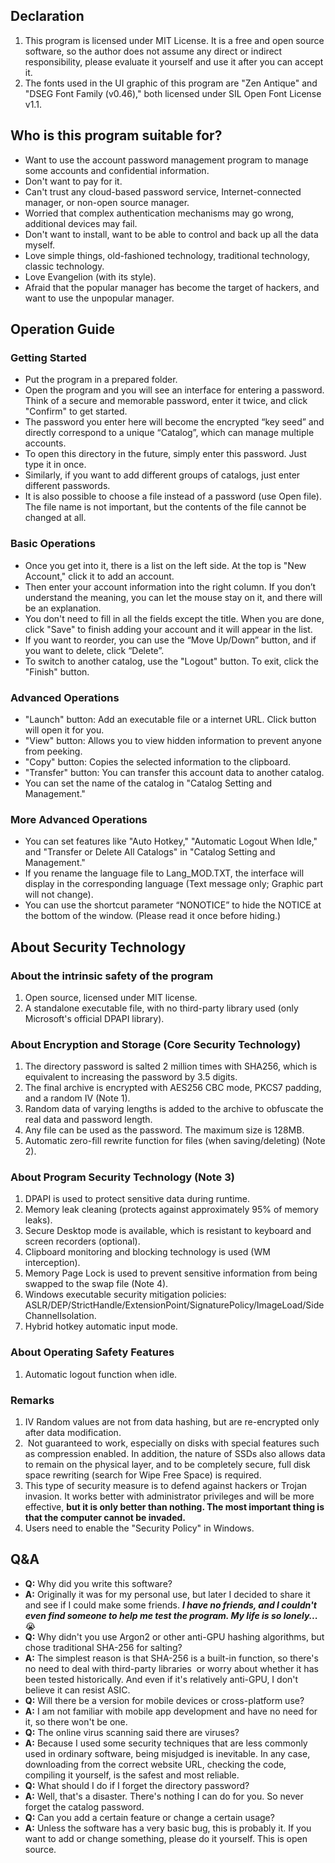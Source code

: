 ## **Declaration**

1.  This program is licensed under MIT License. It is a free and open source software, so the author does not assume any direct or indirect responsibility, please evaluate it yourself and use it after you can accept it.
2.  The fonts used in the UI graphic of this program are "Zen Antique" and "DSEG Font Family (v0.46)," both licensed under SIL Open Font License v1.1.

## Who is this program suitable for?

*   Want to use the account password management program to manage some accounts and confidential information.
*   Don't want to pay for it.
*   Can't trust any cloud-based password service, Internet-connected manager, or non-open source manager.
*   Worried that complex authentication mechanisms may go wrong, additional devices may fail.
*   Don't want to install, want to be able to control and back up all the data myself.
*   Love simple things, old-fashioned technology, traditional technology, classic technology.
*   Love Evangelion (with its style).
*   Afraid that the popular manager has become the target of hackers, and want to use the unpopular manager.

## Operation Guide

### Getting Started

*   Put the program in a prepared folder.
*   Open the program and you will see an interface for entering a password. Think of a secure and memorable password, enter it twice, and click "Confirm" to get started.
*   The password you enter here will become the encrypted “key seed” and directly correspond to a unique “Catalog”, which can manage multiple accounts.
*   To open this directory in the future, simply enter this password. Just type it in once.
*   Similarly, if you want to add different groups of catalogs, just enter different passwords.
*   It is also possible to choose a file instead of a password (use Open file). The file name is not important, but the contents of the file cannot be changed at all.

### Basic Operations

*   Once you get into it, there is a list on the left side. At the top is "New Account," click it to add an account.
*   Then enter your account information into the right column. If you don’t understand the meaning, you can let the mouse stay on it, and there will be an explanation.
*   You don't need to fill in all the fields except the title. When you are done, click "Save" to finish adding your account and it will appear in the list.
*   If you want to reorder, you can use the “Move Up/Down” button, and if you want to delete, click “Delete”.
*   To switch to another catalog, use the "Logout" button. To exit, click the "Finish" button.

### Advanced Operations

*   "Launch" button: Add an executable file or a internet URL. Click button will open it for you.
*   "View" button: Allows you to view hidden information to prevent anyone from peeking.
*   "Copy" button: Copies the selected information to the clipboard.
*   "Transfer" button: You can transfer this account data to another catalog.
*   You can set the name of the catalog in "Catalog Setting and Management."

### More Advanced Operations

*   You can set features like "Auto Hotkey," "Automatic Logout When Idle," and "Transfer or Delete All Catalogs" in "Catalog Setting and Management."
*   If you rename the language file to Lang\_MOD.TXT, the interface will display in the corresponding language (Text message only; Graphic part will not change).
*   You can use the shortcut parameter “NONOTICE” to hide the NOTICE at the bottom of the window. (Please read it once before hiding.)

## **About Security Technology**

### **About the intrinsic safety of the program**

1.  Open source, licensed under MIT license.
2.  A standalone executable file, with no third-party library used (only Microsoft's official DPAPI library).

### **About Encryption and Storage (Core Security Technology)**

1.  The directory password is salted 2 million times with SHA256, which is equivalent to increasing the password by 3.5 digits.
2.  The final archive is encrypted with AES256 CBC mode, PKCS7 padding, and a random IV (Note 1).
3.  Random data of varying lengths is added to the archive to obfuscate the real data and password length.
4.  Any file can be used as the password. The maximum size is 128MB.
5.  Automatic zero-fill rewrite function for files (when saving/deleting) (Note 2).

### **About Program Security Technology (Note 3)**

1.  DPAPI is used to protect sensitive data during runtime.
2.  Memory leak cleaning (protects against approximately 95% of memory leaks).
3.  Secure Desktop mode is available, which is resistant to keyboard and screen recorders (optional).
4.  Clipboard monitoring and blocking technology is used (WM interception).
5.  Memory Page Lock is used to prevent sensitive information from being swapped to the swap file (Note 4).
6.  Windows executable security mitigation policies: ASLR/DEP/StrictHandle/ExtensionPoint/SignaturePolicy/ImageLoad/SideChannelIsolation.
7.  Hybrid hotkey automatic input mode.

### About Operating Safety Features

1.  Automatic logout function when idle.

### Remarks

1.  IV Random values are not from data hashing, but are re-encrypted only after data modification.
2.   Not guaranteed to work, especially on disks with special features such as compression enabled. In addition, the nature of SSDs also allows data to remain on the physical layer, and to be completely secure, full disk space rewriting (search for Wipe Free Space) is required.
3.  This type of security measure is to defend against hackers or Trojan invasion. It works better with administrator privileges and will be more effective, **but it is only better than nothing. The most important thing is that the computer cannot be invaded.**
4.  Users need to enable the "Security Policy" in Windows.

## **Q&A**

*   **Q:** Why did you write this software?
*   **A:** Originally it was for my personal use, but later I decided to share it and see if I could make some friends. _**I have no friends, and I couldn't even find someone to help me test the program. My life is so lonely...**_ 😭
*   **Q:** Why didn't you use Argon2 or other anti-GPU hashing algorithms, but chose traditional SHA-256 for salting?
*   **A:** The simplest reason is that SHA-256 is a built-in function, so there's no need to deal with third-party libraries  or worry about whether it has been tested historically. And even if it's relatively anti-GPU, I don't believe it can resist ASIC.
*   **Q:** Will there be a version for mobile devices or cross-platform use?
*   **A:** I am not familiar with mobile app development and have no need for it, so there won't be one.
*   **Q:** The online virus scanning said there are viruses?
*   **A:** Because I used some security techniques that are less commonly used in ordinary software, being misjudged is inevitable. In any case, downloading from the correct website URL, checking the code, compiling it yourself, is the safest and most reliable.
*   **Q:** What should I do if I forget the directory password?
*   **A:** Well, that's a disaster. There's nothing I can do for you. So never forget the catalog password.
*   **Q:** Can you add a certain feature or change a certain usage?
*   **A:** Unless the software has a very basic bug, this is probably it. If you want to add or change something, please do it yourself. This is open source.
